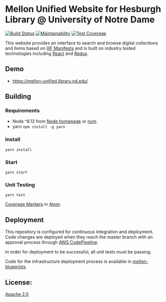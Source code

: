 # Mellon Unified Website for Hesburgh Library @ University of Notre Dame

[![Build Status](https://travis-ci.org/ndlib/mellon-website.svg?branch=master)](https://travis-ci.org/ndlib/mellon-website)
[![Maintainability](https://api.codeclimate.com/v1/badges/6b6a6d8137b35e0f6c9b/maintainability)](https://codeclimate.com/github/ndlib/mellon-website/maintainability)
[![Test Coverage](https://api.codeclimate.com/v1/badges/6b6a6d8137b35e0f6c9b/test_coverage)](https://codeclimate.com/github/ndlib/mellon-website/test_coverage)

This website provides an interface to search and browse digital collections and items based on [IIIF Manifests](https://iiif.io/) and is built on industry tested technologies including [React](https://reactjs.org/) and [Redux](https://redux.js.org/).

## Demo

* https://mellon-unified.library.nd.edu/

## Building
### Requirements

* Node ^8.12 from [Node homepage](https://nodejs.org/en/) or [nvm](https://github.com/creationix/nvm).
* yarn `npm install -g yarn`

### Install

`yarn install`

### Start

`yarn start`

### Unit Testing

`yarn test`

[Coverage Markers](https://github.com/kentaro-m/coverage-markers) in [Atom](https://atom.io/).

## Deployment

This repository is configured for continuous integration and deployment. Code changes are deployed when they reach the master branch with an approval process through [AWS CodePipeline](https://aws.amazon.com/codepipeline/).

In order for deployment to be successful, all unit tests must be passing.

Code for the infrastructure deployment process is available in [mellon-blueprints](https://github.com/ndlib/mellon-blueprints).

## License:

[Apache 2.0](https://github.com/ndlib/mellon-website/blob/master/LICENSE)
